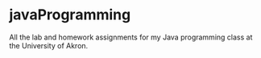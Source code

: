# javaProgramming
All the lab and homework assignments for my Java programming class at the University of Akron.
